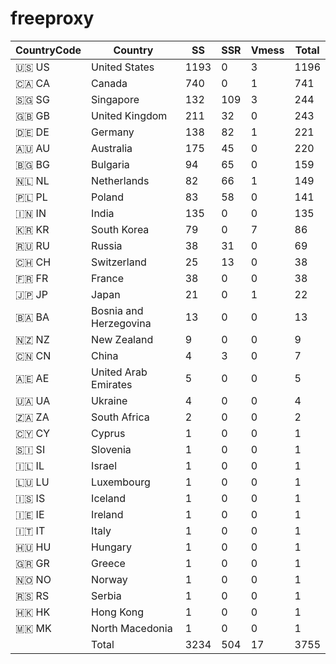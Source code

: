 # freeproxy

|CountryCode|Country|SS|SSR|Vmess|Total|
|  ----  | ----  |  ----  | ----  |  ----  | ----  |
|🇺🇸 US|United States|1193|0|3|1196|
|🇨🇦 CA|Canada|740|0|1|741|
|🇸🇬 SG|Singapore|132|109|3|244|
|🇬🇧 GB|United Kingdom|211|32|0|243|
|🇩🇪 DE|Germany|138|82|1|221|
|🇦🇺 AU|Australia|175|45|0|220|
|🇧🇬 BG|Bulgaria|94|65|0|159|
|🇳🇱 NL|Netherlands|82|66|1|149|
|🇵🇱 PL|Poland|83|58|0|141|
|🇮🇳 IN|India|135|0|0|135|
|🇰🇷 KR|South Korea|79|0|7|86|
|🇷🇺 RU|Russia|38|31|0|69|
|🇨🇭 CH|Switzerland|25|13|0|38|
|🇫🇷 FR|France|38|0|0|38|
|🇯🇵 JP|Japan|21|0|1|22|
|🇧🇦 BA|Bosnia and Herzegovina|13|0|0|13|
|🇳🇿 NZ|New Zealand|9|0|0|9|
|🇨🇳 CN|China|4|3|0|7|
|🇦🇪 AE|United Arab Emirates|5|0|0|5|
|🇺🇦 UA|Ukraine|4|0|0|4|
|🇿🇦 ZA|South Africa|2|0|0|2|
|🇨🇾 CY|Cyprus|1|0|0|1|
|🇸🇮 SI|Slovenia|1|0|0|1|
|🇮🇱 IL|Israel|1|0|0|1|
|🇱🇺 LU|Luxembourg|1|0|0|1|
|🇮🇸 IS|Iceland|1|0|0|1|
|🇮🇪 IE|Ireland|1|0|0|1|
|🇮🇹 IT|Italy|1|0|0|1|
|🇭🇺 HU|Hungary|1|0|0|1|
|🇬🇷 GR|Greece|1|0|0|1|
|🇳🇴 NO|Norway|1|0|0|1|
|🇷🇸 RS|Serbia|1|0|0|1|
|🇭🇰 HK|Hong Kong|1|0|0|1|
|🇲🇰 MK|North Macedonia|1|0|0|1|
||Total|3234|504|17|3755|
